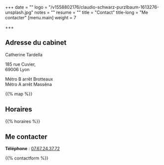 +++
date = ""
logo = "/v1558802176/claudio-schwarz-purzlbaum-1613276-unsplash.jpg"
notes = ""
resume = ""
title = "Contact"
title-long = "Me contacter"
[menu.main]
weight = 7

+++
## Adresse du cabinet

Catherine Tardella

185 rue Cuvier,  
69006 Lyon

Métro B arrêt Brotteaux  
Métro A arrêt Masséna

{{% map %}}

## Horaires

{{% horaires %}}

## Me contacter

**Téléphone** : [07.67.24.37.72](phone:07.67.24.37.72)

{{% contactform %}}